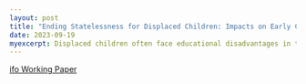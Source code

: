 ```yaml
---
layout: post
title: "Ending Statelessness for Displaced Children: Impacts on Early Childhood Education"
date: 2023-09-19
myexcerpt: Displaced children often face educational disadvantages in their host countries. Statelessness might be one of the factors limiting educational access, but research on this aspect is limited. In this paper, I leverage the introduction of birthright citizenship for Venezuelan children in Colombia to analyze the effect of ending statelessness on educational participation during early childhood. I employ a difference-in-discontinuity strategy that exploits a birthdate and policy cutoff to determine whether a Venezuelan child became eligible for birthright citizenship or not. I find that the reform has positive effects on the participation rates of children below six years old. I explain these results by demand- and supply-side factors faced by displaced parents and their children.
---
```


[ifo Working Paper](https://www.ifo.de/DocDL/wp-2023-401-rude-colombia-birthright.pdf)

<object data="/images/wp-2023-401-rude-colombia-birthright.pdf" width="1000" height="1000" type='application/pdf'></object>

